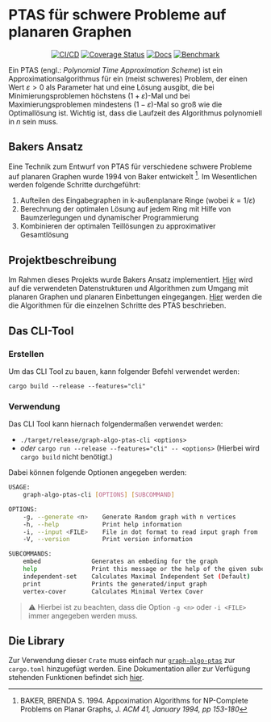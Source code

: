 # PTAS für schwere Probleme auf planaren Graphen

<div align="center">

[![CI/CD](https://github.com/thm-mni-ii/graph-algo-ptas/actions/workflows/ci-cd.yml/badge.svg)](https://github.com/thm-mni-ii/graph-algo-ptas/actions/workflows/ci-cd.yml) 
[![Coverage Status](https://coveralls.io/repos/github/thm-mni-ii/graph-algo-ptas/badge.svg?branch=main)](https://coveralls.io/github/thm-mni-ii/graph-algo-ptas?branch=main)
[![Docs](https://img.shields.io/github/workflow/status/thm-mni-ii/graph-algo-ptas/Pages/main?label=Docs&logo=Github)](https://thm-mni-ii.github.io/graph-algo-ptas/graph_algo_ptas/)
[![Benchmark](https://img.shields.io/github/workflow/status/thm-mni-ii/graph-algo-ptas/Pages/main?label=Benchmark&logo=Github)](https://thm-mni-ii.github.io/graph-algo-ptas/benchmark/report/)

</div>

Ein PTAS (engl.: *Polynomial Time Approximation Scheme*) ist ein Approximationsalgorithmus für ein (meist schweres) Problem, der einen Wert $ε > 0$ als Parameter hat und eine Lösung ausgibt, die bei Minimierungsproblemen höchstens $(1 + ε)$-Mal und bei Maximierungsproblemen mindestens $(1 - ε)$-Mal so groß wie die Optimallösung ist. Wichtig ist, dass die Laufzeit des Algorithmus polynomiell in $n$ sein muss.

## Bakers Ansatz

Eine Technik zum Entwurf von PTAS für verschiedene schwere Probleme auf planaren Graphen wurde 1994 von Baker entwickelt [^1]. Im Wesentlichen werden folgende Schritte durchgeführt:

1. Aufteilen des Eingabegraphen in k-außenplanare Ringe (wobei $k=1/ε$)
2. Berechnung der optimalen Lösung auf jedem Ring mit Hilfe von Baumzerlegungen und dynamischer Programmierung
3. Kombinieren der optimalen Teillösungen zu approximativer Gesamtlösung

## Projektbeschreibung

Im Rahmen dieses Projekts wurde Bakers Ansatz implementiert. [Hier](docs/data_structure.md) wird auf die verwendeten Datenstrukturen und Algorithmen zum Umgang mit planaren Graphen und planaren Einbettungen eingegangen. [Hier](docs/algorithm.md) werden die die Algorithmen für die einzelnen Schritte des PTAS beschrieben.

[^1]: BAKER, BRENDA S. 1994. Appoximation Algorithms for NP-Complete Problems on Planar Graphs, J. *ACM 41, January 1994, pp 153-180*

## Das CLI-Tool

### Erstellen

Um das CLI Tool zu bauen, kann folgender Befehl verwendet werden:

`cargo build --release --features="cli"`

### Verwendung

Das CLI Tool kann hiernach folgendermaßen verwendet werden:

- `./target/release/graph-algo-ptas-cli <options>` 
- *oder* `cargo run --release --features="cli" -- <options>` (Hierbei wird `cargo build` nicht benötigt.)
  
Dabei können folgende Optionen angegeben werden:

```sh
USAGE:
    graph-algo-ptas-cli [OPTIONS] [SUBCOMMAND]

OPTIONS:
    -g, --generate <n>    Generate Random graph with n vertices
    -h, --help            Print help information
    -i, --input <FILE>    File in dot format to read input graph from
    -V, --version         Print version information

SUBCOMMANDS:
    embed              Generates an embeding for the graph
    help               Print this message or the help of the given subcommand(s)
    independent-set    Calculates Maximal Independent Set (Default)
    print              Prints the generated/input graph
    vertex-cover       Calculates Minimal Vertex Cover
```

> :warning: Hierbei ist zu beachten, dass die Option `-g <n>` oder `-i <FILE>` immer angegeben werden muss.

## Die Library

Zur Verwendung dieser `Crate` muss einfach nur [`graph-algo-ptas`](https://crates.io/crates/graph-algo-ptas) zur `cargo.toml` hinzugefügt werden. Eine Dokumentation aller zur Verfügung stehenden Funktionen befindet sich [hier](https://thm-mni-ii.github.io/graph-algo-ptas/graph_algo_ptas/).